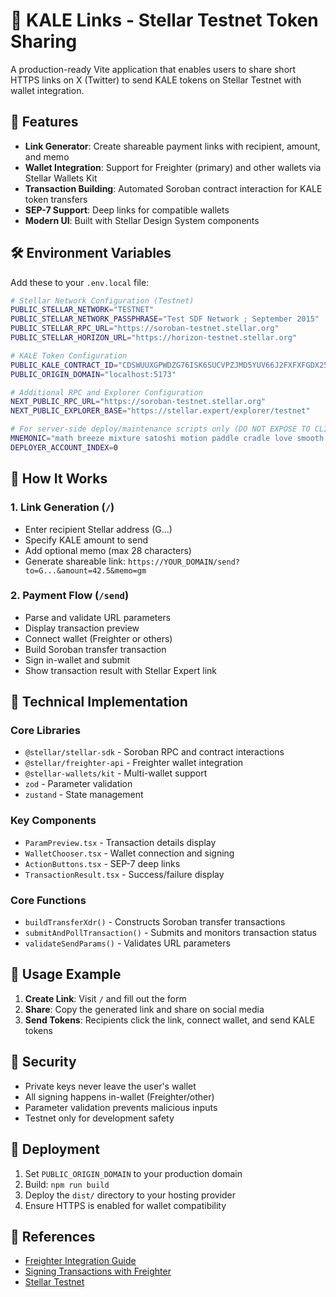 # 🥬 KALE Links - Stellar Testnet Token Sharing

A production-ready Vite application that enables users to share short HTTPS links on X (Twitter) to send KALE tokens on Stellar Testnet with wallet integration.

## 🚀 Features

- **Link Generator**: Create shareable payment links with recipient, amount, and memo
- **Wallet Integration**: Support for Freighter (primary) and other wallets via Stellar Wallets Kit
- **Transaction Building**: Automated Soroban contract interaction for KALE token transfers
- **SEP-7 Support**: Deep links for compatible wallets
- **Modern UI**: Built with Stellar Design System components

## 🛠 Environment Variables

Add these to your `.env.local` file:

```bash
# Stellar Network Configuration (Testnet)
PUBLIC_STELLAR_NETWORK="TESTNET"
PUBLIC_STELLAR_NETWORK_PASSPHRASE="Test SDF Network ; September 2015"
PUBLIC_STELLAR_RPC_URL="https://soroban-testnet.stellar.org"
PUBLIC_STELLAR_HORIZON_URL="https://horizon-testnet.stellar.org"

# KALE Token Configuration
PUBLIC_KALE_CONTRACT_ID="CDSWUUXGPWDZG76ISK6SUCVPZJMD5YUV66J2FXFXFGDX25XKZJIEITAO"
PUBLIC_ORIGIN_DOMAIN="localhost:5173"

# Additional RPC and Explorer Configuration
NEXT_PUBLIC_RPC_URL="https://soroban-testnet.stellar.org"
NEXT_PUBLIC_EXPLORER_BASE="https://stellar.expert/explorer/testnet"

# For server-side deploy/maintenance scripts only (DO NOT EXPOSE TO CLIENT)
MNEMONIC="math breeze mixture satoshi motion paddle cradle love smooth collect voice unfair"
DEPLOYER_ACCOUNT_INDEX=0
```

## 📱 How It Works

### 1. Link Generation (`/`)
- Enter recipient Stellar address (G...)
- Specify KALE amount to send
- Add optional memo (max 28 characters)
- Generate shareable link: `https://YOUR_DOMAIN/send?to=G...&amount=42.5&memo=gm`

### 2. Payment Flow (`/send`)
- Parse and validate URL parameters
- Display transaction preview
- Connect wallet (Freighter or others)
- Build Soroban transfer transaction
- Sign in-wallet and submit
- Show transaction result with Stellar Expert link

## 🔧 Technical Implementation

### Core Libraries
- `@stellar/stellar-sdk` - Soroban RPC and contract interactions
- `@stellar/freighter-api` - Freighter wallet integration
- `@stellar-wallets/kit` - Multi-wallet support
- `zod` - Parameter validation
- `zustand` - State management

### Key Components
- `ParamPreview.tsx` - Transaction details display
- `WalletChooser.tsx` - Wallet connection and signing
- `ActionButtons.tsx` - SEP-7 deep links
- `TransactionResult.tsx` - Success/failure display

### Core Functions
- `buildTransferXdr()` - Constructs Soroban transfer transactions
- `submitAndPollTransaction()` - Submits and monitors transaction status
- `validateSendParams()` - Validates URL parameters

## 🌟 Usage Example

1. **Create Link**: Visit `/` and fill out the form
2. **Share**: Copy the generated link and share on social media
3. **Send Tokens**: Recipients click the link, connect wallet, and send KALE tokens

## 🔐 Security

- Private keys never leave the user's wallet
- All signing happens in-wallet (Freighter/other)
- Parameter validation prevents malicious inputs
- Testnet only for development safety

## 🚀 Deployment

1. Set `PUBLIC_ORIGIN_DOMAIN` to your production domain
2. Build: `npm run build`
3. Deploy the `dist/` directory to your hosting provider
4. Ensure HTTPS is enabled for wallet compatibility

## 📖 References

- [Freighter Integration Guide](https://developers.stellar.org/docs/build/guides/freighter)
- [Signing Transactions with Freighter](https://developers.stellar.org/docs/build/guides/freighter/prompt-to-sign-tx)
- [Stellar Testnet](https://developers.stellar.org/docs/learn/fundamentals/networks)
